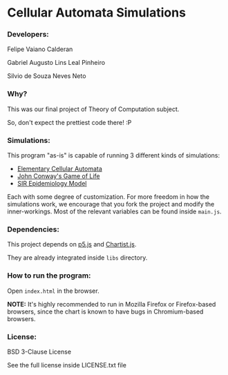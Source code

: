 # Cellular Automata Simulations

### Developers:

Felipe Vaiano Calderan

Gabriel Augusto Lins Leal Pinheiro

Silvio de Souza Neves Neto

### Why?

This was our final project of Theory of Computation subject.

So, don't expect the prettiest code there! :P

### Simulations:

This program "as-is" is capable of running 3 different kinds of simulations:

* [Elementary Cellular Automata](https://en.wikipedia.org/wiki/Elementary_cellular_automaton)
* [John Conway's Game of Life](https://en.wikipedia.org/wiki/Conway%27s_Game_of_Life)
* [SIR Epidemiology Model](https://en.wikipedia.org/wiki/Compartmental_models_in_epidemiology#The_SIR_model)

Each with some degree of customization. For more freedom in how the simulations work, we encourage that you
fork the project and modify the inner-workings. Most of the relevant variables can be found inside `main.js`.

### Dependencies:

This project depends on [p5.js](https://p5js.org/) and [Chartist.js](https://gionkunz.github.io/chartist-js/).

They are already integrated inside `libs` directory.

### How to run the program:

Open `index.html` in the browser.

**NOTE:** It's highly recommended to run in Mozilla Firefox or Firefox-based browsers, since the chart is known to have bugs in Chromium-based browsers.

### License:

BSD 3-Clause License

See the full license inside LICENSE.txt file
